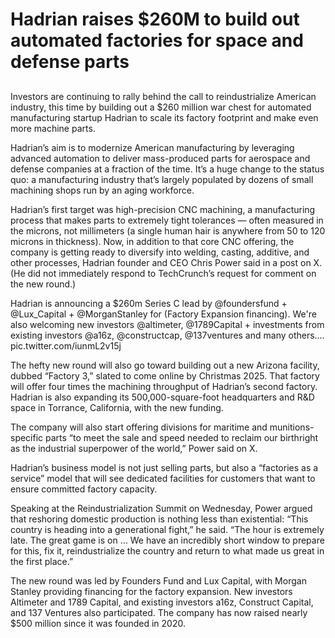 # Hadrian raises $260M to build out automated factories for space and defense parts
## 
Investors are continuing to rally behind the call to reindustrialize American industry, this time by building out a $260 million war chest for automated manufacturing startup Hadrian to scale its factory footprint and make even more machine parts.

Hadrian’s aim is to modernize American manufacturing by leveraging advanced automation to deliver mass-produced parts for aerospace and defense companies at a fraction of the time. It’s a huge change to the status quo: a manufacturing industry that’s largely populated by dozens of small machining shops run by an aging workforce.

Hadrian’s first target was high-precision CNC machining, a manufacturing process that makes parts to extremely tight tolerances — often measured in the microns, not millimeters (a single human hair is anywhere from 50 to 120 microns in thickness). Now, in addition to that core CNC offering, the company is getting ready to diversify into welding, casting, additive, and other processes, Hadrian founder and CEO Chris Power said in a post on X. (He did not immediately respond to TechCrunch’s request for comment on the new round.)

Hadrian is announcing a $260m Series C lead by @foundersfund + @Lux_Capital + @MorganStanley for (Factory Expansion financing). We're also welcoming new investors @altimeter, @1789Capital + investments from existing investors @a16z, @constructcap, @137ventures and many others.… pic.twitter.com/iunmL2v15j

The hefty new round will also go toward building out a new Arizona facility, dubbed “Factory 3,” slated to come online by Christmas 2025. That factory will offer four times the machining throughput of Hadrian’s second factory. Hadrian is also expanding its 500,000-square-foot headquarters and R&D space in Torrance, California, with the new funding.

The company will also start offering divisions for maritime and munitions-specific parts “to meet the sale and speed needed to reclaim our birthright as the industrial superpower of the world,” Power said on X.

Hadrian’s business model is not just selling parts, but also a “factories as a service” model that will see dedicated facilities for customers that want to ensure committed factory capacity.

Speaking at the Reindustrialization Summit on Wednesday, Power argued that reshoring domestic production is nothing less than existential: “This country is heading into a generational fight,” he said. “The hour is extremely late. The great game is on … We have an incredibly short window to prepare for this, fix it, reindustrialize the country and return to what made us great in the first place.”

The new round was led by Founders Fund and Lux Capital, with Morgan Stanley providing financing for the factory expansion. New investors Altimeter and 1789 Capital, and existing investors a16z, Construct Capital, and 137 Ventures also participated. The company has now raised nearly $500 million since it was founded in 2020.
